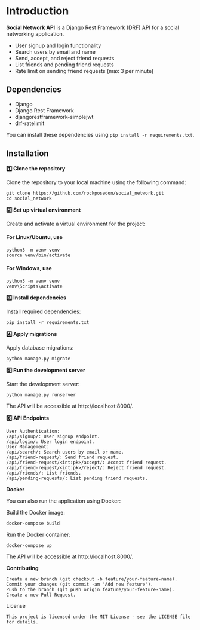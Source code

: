 # Introduction

**Social Network API** is a Django Rest Framework (DRF) API for a social networking application.

- User signup and login functionality
- Search users by email and name
- Send, accept, and reject friend requests
- List friends and pending friend requests
- Rate limit on sending friend requests (max 3 per minute)


## Dependencies

- Django
- Django Rest Framework
- djangorestframework-simplejwt
- drf-ratelimit

You can install these dependencies using `pip install -r requirements.txt`.

## Installation

**1️⃣ Clone the repository**  

Clone the repository to your local machine using the following command:

```
git clone https://github.com/rockposedon/social_network.git
cd social_network
```

**2️⃣ Set up virtual environment**

Create and activate a virtual environment for the project:

#### For Linux/Ubuntu, use
```
python3 -m venv venv
source venv/bin/activate  
```
#### For Windows, use 

```
python3 -m venv venv
venv\Scripts\activate 
```

**3️⃣ Install dependencies**

Install required dependencies:

```
pip install -r requirements.txt
```


**4️⃣ Apply migrations**

Apply database migrations:

```
python manage.py migrate
```
**5️⃣ Run the development server**

Start the development server:

```
python manage.py runserver
```
The API will be accessible at http://localhost:8000/.

**6️⃣ API Endpoints**
```
User Authentication:
/api/signup/: User signup endpoint.
/api/login/: User login endpoint.
User Management:
/api/search/: Search users by email or name.
/api/friend-request/: Send friend request.
/api/friend-request/<int:pk>/accept/: Accept friend request.
/api/friend-request/<int:pk>/reject/: Reject friend request.
/api/friends/: List friends.
/api/pending-requests/: List pending friend requests.
```
**Docker**

You can also run the application using Docker:

Build the Docker image:
```
docker-compose build
```
Run the Docker container:
```
docker-compose up
```
The API will be accessible at http://localhost:8000/.

**Contributing**
```Fork the repository.
Create a new branch (git checkout -b feature/your-feature-name).
Commit your changes (git commit -am 'Add new feature').
Push to the branch (git push origin feature/your-feature-name).
Create a new Pull Request.
```
License
```
This project is licensed under the MIT License - see the LICENSE file for details.
```
